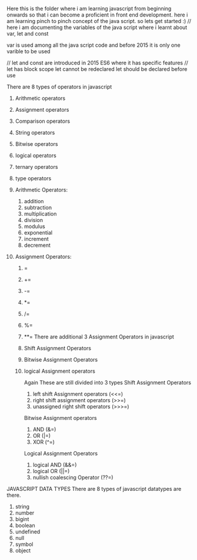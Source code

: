 Here this is the folder where i am learning javascript from beginning onwards so that 
i can become a proficient in front end development. here i am learning pinch to pinch concept of the java script.
so lets get started :)
// here i am documenting the variables of the java script where i learnt about
var, let and const

var is used among all the java script code and before 2015 it is only one varible to 
be used

// let and const are introduced in 2015 ES6 where it has specific features
// let has block scope 
    let cannot be redeclared
    let should be declared before use

<!-- Here i learnt about operators in javascript -->
There are 8 types of operators in javascript
1. Arithmetic operators
2. Assignment operators
3. Comparison operators
4. String operators
5. Bitwise operators
6. logical operators
7. ternary operators
8. type operators

1. Arithmetic Operators:
    1. addition
    2. subtraction
    3. multiplication
    4. division
    5. modulus
    6. exponential
    7. increment
    8. decrement

2. Assignment Operators:
    1. =
    2. +=
    3. -=
    4. *=
    5. /=
    6. %=
    7. **=
    There are additional 3 Assignment Operators in javascript
    1. Shift Assignment Operators
    2. Bitwise Assignment Operators
    3. logical Assignment operators

        Again These are still divided into 3 types
        Shift Assignment Operators
        1. left shift Assignment operators (<<=)
        2. right shift assignment operators (>>=)
        3. unassigned right shift operators (>>>=)

        Bitwise Assignment operators
        1. AND (&=)
        2. OR (|=)
        3. XOR (^=)

        Logical Assignment Operators
        1. logical AND (&&=)
        2. logical OR (||=)
        3. nullish coalescing Operator (??=)

JAVASCRIPT DATA TYPES 
 There are 8 types of javascript datatypes are there.

 1. string
 2. number
 3. bigint
 4. boolean
 5. undefined
 6. null
 7. symbol
 8. object
